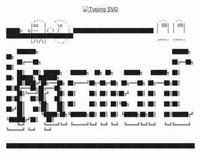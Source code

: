 <p align="center">
<a href="https://github.com/Starlitnightly">
    <img src="https://readme-typing-svg.demolab.com?font=fira code&size=18&duration=2000&pause=100&multiline=true&width=500&height=80&lines=Hao+Dou;Master+Student+%7C+Cancer+Research;bioinformatics+enthusiast+%7C+Front-End+Enthusiast" alt="Typing SVG" />
</a>

```			                             
          ,--.    ,--.                                   .-.   .-.
         |oo  | _  \o `.                                | OO| | OO|
█████o  o|~~  |(_) /   ; ██████████████████████████████ |   | |   | █████████████████████████
         |/\/\|   '._,'                                 '^^^' '^^^'                                                     

    ███████╗                                                  ██████╗           ██╗
    ██╔═══██╗                                                 ██╔══██╗          ██║
    ██║   ██║ ██████╗   ██████╗  ██╗ ██╗    ██████╗   ██████╗ ██║   ██╗ ██████╗ ███████╗
    ██║████╔╝██╗═══██╗ ██╔════╝██╗═██╗═██╗ ██╗═══██╗ ██╗═══██╗██║   ██║██╔═══██╗██╔═══██╗
    ██║╚═══╝██╔╝   ██║ ██║     ██║ ██║ ██║██╔╝   ██║ ██║   ██║██║   ██║██║   ██║██║   ██║
    ██║     ╚██╗   ██║ ██║     ██║ ██║ ██║╚██╗   ██║ ██║   ██║██║  ██╔╝██║   ██║██║   ██║
    ██║      ╚█████╗██╗╚██████╗██║ ██║ ██║ ╚█████╗██╗██║   ██║██████╔╝ ╚██████╔╝██║   ██║
    ╚═╝       ╚════╝╚═╝ ╚═════╝╚═╝ ╚═╝ ╚═╝  ╚════╝╚═╝╚═╝   ╚═╝╚═════╝   ╚═════╝ ╚═╝   ╚═╝

 
█████████████████████████████████████████████████████████████████████████████████████████████
```

<!---
pacmandoh/pacmandoh is a ✨ special ✨ repository because its `README.md` (this file) appears on your GitHub profile.
You can click the Preview link to take a look at your changes.
--->
